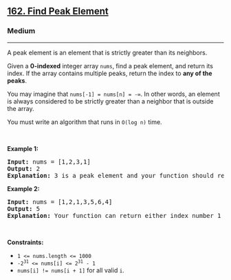 <h2><a href="https://leetcode.com/problems/find-peak-element/">162. Find Peak Element</a></h2><h3>Medium</h3><hr><div><p>A peak element is an element that is strictly greater than its neighbors.</p>

<p>Given a <strong>0-indexed</strong> integer array <code data-copier-init="true">nums</code>, find a peak element, and return its index. If the array contains multiple peaks, return the index to <strong>any of the peaks</strong>.</p>

<p>You may imagine that <code data-copier-init="true">nums[-1] = nums[n] = -∞</code>. In other words, an element is always considered to be strictly greater than a neighbor that is outside the array.</p>

<p>You must write an algorithm that runs in <code data-copier-init="true">O(log n)</code> time.</p>

<p>&nbsp;</p>
<p><strong>Example 1:</strong></p>

<pre data-copier-init="true"><strong>Input:</strong> nums = [1,2,3,1]
<strong>Output:</strong> 2
<strong>Explanation:</strong> 3 is a peak element and your function should return the index number 2.</pre>

<p><strong>Example 2:</strong></p>

<pre data-copier-init="true"><strong>Input:</strong> nums = [1,2,1,3,5,6,4]
<strong>Output:</strong> 5
<strong>Explanation:</strong> Your function can return either index number 1 where the peak element is 2, or index number 5 where the peak element is 6.</pre>

<p>&nbsp;</p>
<p><strong>Constraints:</strong></p>

<ul>
	<li><code data-copier-init="true">1 &lt;= nums.length &lt;= 1000</code></li>
	<li><code data-copier-init="true">-2<sup>31</sup> &lt;= nums[i] &lt;= 2<sup>31</sup> - 1</code></li>
	<li><code data-copier-init="true">nums[i] != nums[i + 1]</code> for all valid <code data-copier-init="true">i</code>.</li>
</ul>
</div>